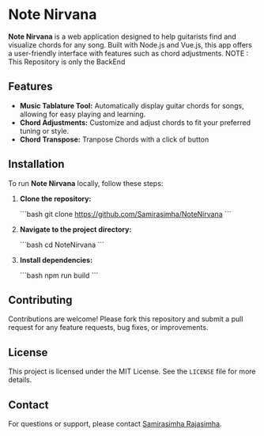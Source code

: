 
# Note Nirvana

**Note Nirvana** is a web application designed to help guitarists find and visualize chords for any song. Built with Node.js and Vue.js, this app offers a user-friendly interface with features such as  chord adjustments.
NOTE : This Repository is only the BackEnd

## Features

- **Music Tablature Tool:** Automatically display guitar chords for songs, allowing for easy playing and learning.
- **Chord Adjustments:** Customize and adjust chords to fit your preferred tuning or style.
- **Chord Transpose:** Tranpose Chords with a click of button

## Installation

To run **Note Nirvana** locally, follow these steps:

1. **Clone the repository:**

   \`\`\`bash
   git clone https://github.com/Samirasimha/NoteNirvana
   \`\`\`

2. **Navigate to the project directory:**

   \`\`\`bash
   cd NoteNirvana
   \`\`\`

3. **Install dependencies:**

   \`\`\`bash
   npm run build
   \`\`\`


## Contributing

Contributions are welcome! Please fork this repository and submit a pull request for any feature requests, bug fixes, or improvements.

## License

This project is licensed under the MIT License. See the `LICENSE` file for more details.

## Contact

For questions or support, please contact [Samirasimha Rajasimha](mailto:samirasimha.r@gmail.com).
